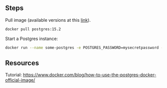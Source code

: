 ## Steps

Pull image (available versions at this [link](https://hub.docker.com/_/postgres/)).

```bash
docker pull postgres:15.2
```

Start a Postgres instance:

```bash
docker run --name some-postgres -e POSTGRES_PASSWORD=mysecretpassword -d postgres
```

## Resources

Tutorial: <https://www.docker.com/blog/how-to-use-the-postgres-docker-official-image/>
